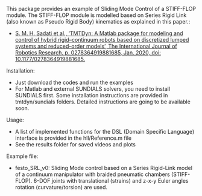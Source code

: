 This package provides an example of Sliding Mode Control of a STIFF-FLOP module.
The STIFF-FLOP module is modelled based on Series Rigid Link (also known as Pseudo Rigid Body) kinematics as explained in this paper.:
- [S. M. H. Sadati et al., ‘TMTDyn: A Matlab package for modeling and control of hybrid rigid–continuum robots based on discretized lumped systems and reduced-order models’, The International Journal of Robotics Research, p. 0278364919881685, Jan. 2020, doi: 10.1177/0278364919881685.](https://www.researchgate.net/publication/335915427_TMTDyn_A_Matlab_Package_for_Modeling_and_Control_of_Hybrid_Rigid-Continuum_Robots_Based_on_Discretized_Lumped_System_and_Reduced-Order_Models?_sg=65yJ5EQJJgnjvr9ohuMjzS780X0XWanljwr8QWaN9auM8IJ2D-rcASJhffq-b1E0CrX7FtJ2bprcycJrhmQf5khwTs9hKQDCFU0oYW70.pYVS3qSCozpfAwCtsdbw2i-H_LzanR5IVV85KHV2xRN0TfJZIYS5s9mUhVDKTBzuDZk6j3ryf2rZeLnMW_0raw)

Installation:
- Just download the codes and run the examples
- For Matlab and external SUNDIALS solvers, you need to install SUNDIALS first. Some installation instructions are provided in tmtdyn/sundials folders. Detailed instructions are going to be available soon.

Usage:
- A list of implemented functions for the DSL (Domain Specific Language) interface is provided in the hll/Reference.m file
- See the results folder for saved videos and plots

Example file:
- festo_SRL_v0: Sliding Mode control based on a Series Rigid-Link model of a continuum manipulator with braided pneumatic chambers (STIFF-FLOP). 6-DOF joints with translational (strains) and z-x-y Euler angles rotation (curvature/torsion) are used.